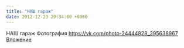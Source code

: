 ```yaml
---
title: "НАШ гараж"
date: 2012-12-23 20:34:00 +0300
---
```


НАШ гараж
Фотография
<a class="vk-attach" href="https://vk.com/photo-24444828_295638967">https://vk.com/photo-24444828_295638967</a>
<a class="vk-attach" href="https://vk.com/photo-24444828_295638967">Вложение</a>
